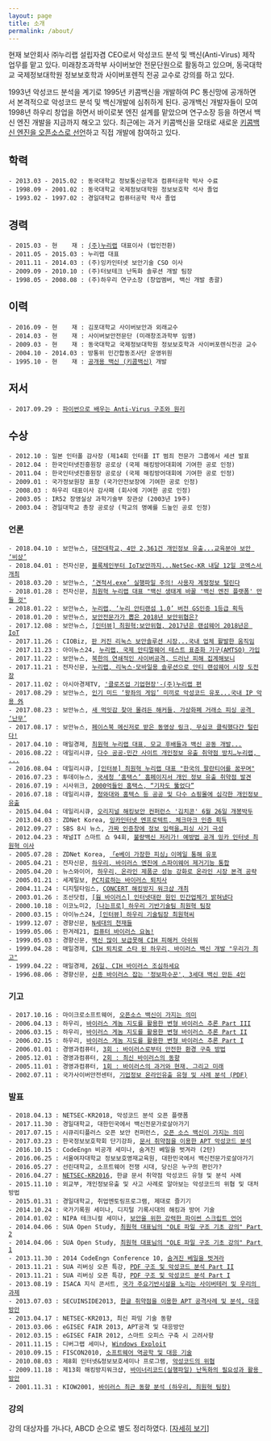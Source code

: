 ```yaml
---
layout: page
title: 소개
permalink: /about/
---
```


현재 보안회사 ㈜누리랩 설립자겸 CEO로서 악성코드 분석 및 백신(Anti-Virus) 제작 업무를 맡고 있다. 미래창조과학부 사이버보안 전문단원으로 활동하고 있으며, 동국대학교 국제정보대학원 정보보호학과 사이버포렌직 전공 교수로 강의를 하고 있다.

1993년 악성코드 분석을 계기로 1995년 키콤백신을 개발하여 PC 통신망에 공개하면서 본격적으로 악성코드 분석 및 백신개발에 심취하게 된다. 공개백신 개발자들이 모여 1998년 하우리 창업을 하면서 바이로봇 엔진 설계를 맡았으며 연구소장 등을 하면서 백신 엔진 개발을 지금까지 해오고 있다. 최근에는 과거 키콤백신을 모태로 새로운 <a href="http://www.kicomav.com">키콤백신 엔진을 오픈소스로 선언</a>하고 직접 개발에 참여하고 있다.

## 학력

<div class="highlighter-rouge"><pre class="highlight"><code class="keibox">- 2013.03 - 2015.02 : 동국대학교 정보통신공학과 컴퓨터공학 박사 수료 
- 1998.09 - 2001.02 : 동국대학교 국제정보대학원 정보보호학 석사 졸업 
- 1993.02 - 1997.02 : 경일대학교 컴퓨터공학 학사 졸업 
</code></pre>
</div> 

## 경력

<div class="highlighter-rouge"><pre class="highlight"><code class="keibox">- 2015.03 - 현    재 : <a href="http://www.nurilab.com">(주)누리랩</a> 대표이사 (법인전환) 
- 2011.05 - 2015.03 : 누리랩 대표 
- 2011.11 - 2014.03 : (주)잉카인터넷 보안기술 CSO 이사 
- 2009.09 - 2010.10 : (주)터보테크 난독화 솔루션 개발 팀장            
- 1998.05 - 2008.08 : (주)하우리 연구소장 (창업멤버, 백신 개발 총괄) 
</code></pre>
</div> 

## 이력

<div class="highlighter-rouge"><pre class="highlight"><code class="keibox">- 2016.09 - 현    재 : 김포대학교 사이버보안과 외래교수
- 2014.03 - 현    재 : 사이버보안전문단 (미래창조과학부 임명) 
- 2009.03 - 현    재 : 동국대학교 국제정보대학원 정보보호학과 사이버포렌식전공 교수 
- 2004.10 - 2014.03 : 방통위 민간합동조사단 운영위원           
- 1995.10 - 현    재 : <a href="http://www.kicomav.com">공개용 백신 (키콤백신)</a> 개발                   
</code></pre>
</div> 

## 저서

<div class="highlighter-rouge"><pre class="highlight"><code class="keibox">- 2017.09.29 : <a href="/kicomav-book/">파이썬으로 배우는 Anti-Virus 구조와 원리</a>
</code></pre>
</div> 

## 수상

<div class="highlighter-rouge"><pre class="highlight"><code class="keibox">- 2012.10 : 일본 인터폴 감사장 (제14회 인터폴 IT 범죄 전문가 그룹에서 세션 발표 
- 2012.04 : 한국인터넷진흥원장 공로상 (국제 해킹방어대회에 기여한 공로 인정) 
- 2011.04 : 한국인터넷진흥원장 공로상 (국제 해킹방어대회에 기여한 공로 인정) 
- 2009.01 : 국가정보원장 표창 (국가안전보장에 기여한 공로 인정) 
- 2008.03 : 하우리 대표이사 감사패 (회사에 기여한 공로 인정) 
- 2003.05 : IR52 장영실상 과학기술부 장관상 (2003년 19주) 
- 2003.04 : 경일대학교 총장 공로상 (학교의 명예를 드높인 공로 인정) 
</code></pre>
</div>

### 언론

<div class="highlighter-rouge"><pre class="highlight"><code class="keibox">- 2018.04.10 : 보안뉴스, <a href="http://www.boannews.com/media/view.asp?idx=68281&kind=1">대전대학교, 4만 2,361건 개인정보 유출...교육분야 보안 ‘비상’</a>
- 2018.04.01 : 전자신문, <a href="http://www.etnews.com/20180330000237">블록체인부터 IoT보안까지...NetSec-KR 내달 12일 코엑스서 개최</a>
- 2018.03.20 : 보안뉴스, <a href="http://www.boannews.com/media/view.asp?idx=67662&kind=">‘견적서.exe’ 실행파일 주의! 사용자 계정정보 털린다</a>
- 2018.01.28 : 전자신문, <a href="http://www.etnews.com/20180128000039">최원혁 누리랩 대표 "백신 생태계 바꿀 '백신 엔진 플랫폼' 만들 것"</a>
- 2018.01.22 : 보안뉴스, <a href="http://www.boannews.com/media/view.asp?idx=66252&kind=3">누리랩, ‘누리 안티랜섬 1.0’ 버전 GS인증 1등급 획득</a>
- 2018.01.20 : 보안뉴스, <a href="http://www.boannews.com/media/view.asp?idx=66178&kind=1">보안전문가가 뽑은 2018년 보안위협은?</a>
- 2017.12.08 : 보안뉴스, <a href="http://www.boannews.com/media/view.asp?idx=58438&kind=1">[인터뷰] 최원혁:보안위협, 2017년은 랜섬웨어 2018년은 IoT</a>
- 2017.11.26 : CIOBiz, <a href="http://www.ciobiz.co.kr/news/article.html?id=20171124120016">판 커진 리눅스 보안솔루션 시장...국내 업체 활발한 움직임</a>
- 2017.11.23 : 아이뉴스24, <a href="http://news.inews24.com/php/news_view.php?g_serial=1062109&g_menu=020200&rrf=nv">누리랩, 국제 안티멀웨어 테스트 표준화 기구(AMTSO) 가입</a>
- 2017.11.22 : 보안뉴스, <a href="http://www.boannews.com/media/view.asp?idx=58150&kind=">북한의 연쇄적인 사이버공격, 드러난 피해 집계해보니</a>
- 2017.11.21 : 전자신문, <a href="http://www.etnews.com/20171121000239">누리랩, 리눅스·모바일용 솔루션으로 안티 랜섬웨어 시장 도전장</a>
- 2017.11.02 : 아시아경제TV, <a href="https://www.youtube.com/watch?v=wmRPRGoVsXI">'클로즈업 기업현장'-(주)누리랩 편</a>
- 2017.08.29 : 보안뉴스, <a href="http://www.boannews.com/media/view.asp?idx=56680&kind=1">인기 미드 ‘왕좌의 게임’ 미끼로 악성코드 유포...국내 IP 악용 外</a>
- 2017.08.23 : 보안뉴스, <a href="http://www.boannews.com/media/view.asp?idx=56539&kind=1">새 먹잇감 찾아 몰려든 해커들, 가상화폐 거래소 피싱 공격 ‘난무’</a>
- 2017.08.17 : 보안뉴스, <a href="http://www.boannews.com/media/view.asp?idx=56414&kind=1">페이스북 메신저로 받은 동영상 링크, 무심코 클릭했다간 털린다!</a>
- 2017.04.10 : 매일경제, <a href="http://news.mk.co.kr/newsRead.php?&year=2017&no=242845">최원혁 누리랩 대표, 모교 후배들과 백신 공동 개발...</a>
- 2016.08.22 : 데일리시큐, <a href="http://www.dailysecu.com/news/articleView.html?idxno=15428">다수 공공-민간 사이트 개인정보 유출 취약점 방치…누리랩, ...</a>
- 2016.08.04 : 데일리시큐, <a href="http://www.dailysecu.com/news/articleView.html?idxno=15214">[인터뷰] 최원혁 누리랩 대표 "한국의 팔란티어를 꿈꾸며"</a>
- 2016.07.23 : 투데이뉴스, <a href="http://www.ntoday.co.kr/news/articleView.html?idxno=45941">국세청 ‘홈택스’ 홈페이지서 개인 정보 유출 취약점 발견</a>
- 2016.07.19 : 시사위크, <a href="http://www.sisaweek.com/news/articleView.html?idxno=74269">2000억들인 홈택스, “기자도 뚫었다”</a>
- 2016.07.18 : 데일리시큐, <a href="http://www.dailysecu.com/news/articleView.html?idxno=15000">청와대와 홈텍스 등 공공 및 다수 쇼핑몰에 심각한 개인정보 유출</a>
- 2015.04.04 : 데일리시큐, <a href="http://www.dailysecu.com/?mod=news&act=articleView&idxno=9140">오리지널 해킹보안 컨퍼런스 '김치콘' 6월 26일 개봉박두</a>
- 2013.04.03 : ZDNet Korea, <a href="http://www.zdnet.co.kr/news/news_view.asp?artice_id=20130403165645&lo=zv40">잉카인터넷 엔프로텍트, 체크마크 인증 획득</a>
- 2012.09.27 : SBS 8시 뉴스, <a href="https://news.sbs.co.kr/news/endPage.do?news_id=N1001404572&plink=SEARCH&cooper=SBSNEWSSEARCH">가짜 인증창에 정보 입력을…피싱 사기 극성</a>
- 2012.04.23 : 채널IT 스마트 쇼 94회, <a href="https://www.youtube.com/watch?v=vh1MbkA10xY&index=94&list=PLANiTe-B0j3wCeahnHgYJrizwefbHqj81">불량백신 저리가! 예방법 공개 잉카 인터넷 최원혁 이사</a>
- 2005.07.28 : ZDNet Korea, <a href="http://www.zdnet.co.kr/news/news_view.asp?artice_id=00000039138360&type=det&re=">「e베이 가장한 피싱」이메일 통해 유포</a>
- 2005.04.21 : 전자신문, <a href="http://m.etnews.com/200504200074?SNS=00004">하우리, 바이러스 엔진에 스파이웨어 제거기능 통합</a>
- 2005.04.20 : 뉴스와이어, <a href="http://www.newswire.co.kr/newsRead.php?no=44302&ected=">하우리, 온라인 제품군 성능 강화로 온라인 시장 본격 공략</a>
- 2005.01.21 : 세계일보, <a href="http://www.segye.com/content/html/2005/01/21/20050121000199.html">PC치료하는 바이러스 퇴치사</a>
- 2004.11.24 : 디지털타임스, <a href="http://concert.or.kr/notice/notice_view.php?wr_id=145&page=36">CONCERT 해킹방지 워크샵 개최</a>
- 2003.01.26 : 조선닷컴, <a href="http://www.chosun.com/national/news/200301/200301260251.html">[웜 바이러스] 인터넷대란 원인 민간업체가 밝혀냈다</a>
- 2000.10.18 : 이코노미2, <a href="http://www.economy21.co.kr/news/articleView.html?idxno=1982">[나는프로] 하우리 기반기술팀 최원혁 팀장</a>
- 2000.03.15 : 아이뉴스24, <a href="http://news.inews24.com/php/news_view.php?g_menu=010000&g_serial=430">[인터뷰] 하우리 기술팀장 최원혁씨</a>
- 1999.12.07 : 경향신문, <a href="http://newslibrary.naver.com/viewer/index.nhn?articleId=1999120700329131003&editNo=40&printCount=1&publishDate=1999-12-07&officeId=00032&pageNo=31&printNo=16924&publishType=00010">N세대의 천재들</a>
- 1999.05.06 : 한겨레21, <a href="http://legacy.h21.hani.co.kr/h21/data/L990426/1p8m4q0j.html">컴퓨터 바이러스 요놈!</a>
- 1999.05.03 : 경향신문, <a href="http://newslibrary.naver.com/viewer/index.nhn?articleId=1999050300329114011&editNo=40&printCount=1&publishDate=1999-05-03&officeId=00032&pageNo=14&printNo=16737&publishType=00010">백신 많이 보급못해 CIH 피해커 아쉬워</a>
- 1999.04.28 : 매일경제, <a href="http://newslibrary.naver.com/viewer/index.nhn?articleId=1999042800099113003&editNo=15&printCount=1&publishDate=1999-04-28&officeId=00009&pageNo=13&printNo=10354&publishType=00010">CIH 퇴치로 스타 된 하우리, 바이러스 백신 개발 "우리가 최고"</a>
- 1999.04.22 : 매일경제, <a href="http://newslibrary.naver.com/viewer/index.nhn?articleId=1999042200099115012&editNo=16&printCount=1&publishDate=1999-04-22&officeId=00009&pageNo=15&printNo=10349&publishType=00010">26일, CIH 바이러스 조심하세요</a>
- 1996.08.06 : 경향신문, <a href="http://newslibrary.naver.com/viewer/index.nhn?articleId=1996080600329128007&editNo=40&printCount=1&publishDate=1996-08-06&officeId=00032&pageNo=28&printNo=15845&publishType=00010">신종 바이러스 잡는 '정보파수꾼', 3세대 백신 만든 4인</a>
</code></pre>
</div>

### 기고

<div class="highlighter-rouge"><pre class="highlight"><code class="keibox">- 2017.10.16 : 마이크로소프트웨어, <a href="http://biz.chosun.com/site/data/html_dir/2017/10/16/2017101600688.html">오픈소스 백신이 가지는 의미</a>
- 2006.04.13 : 하우리, <a href="http://hauri.co.kr/information/issue_view.html?intSeq=61&page=1&article_num=79">바이러스 게놈 지도를 활용한 변형 바이러스 추론 Part III</a>
- 2006.03.15 : 하우리, <a href="http://hauri.co.kr/information/issue_view.html?intSeq=60&page=1&article_num=78">바이러스 게놈 지도를 활용한 변형 바이러스 추론 Part II</a>
- 2006.02.15 : 하우리, <a href="http://hauri.co.kr/information/issue_view.html?intSeq=60&page=1&article_num=77">바이러스 게놈 지도를 활용한 변형 바이러스 추론 Part I</a>
- 2006.01.01 : 경영과컴퓨터, <a href="http://www.kodb.or.kr/info/info_06.php?field=bcuvkqpgbk&keyword=&type=techreport&page=274&dbnum=127088&mode=detail&type=techreport">3회 : 바이러스로부터 안전한 환경 구축 방법</a>
- 2005.12.01 : 경영과컴퓨터, <a href="http://www.dbguide.net/knowledge.db?cmd=view&boardUid=127076&boardConfigUid=20&categoryUid=574">2회 : 최신 바이러스의 동향</a>
- 2005.11.01 : 경영과컴퓨터, <a href="http://www.kodb.or.kr/info/info_06.php?field=bcuvkqpgbk&keyword=&type=techreport&page=276&dbnum=127061&mode=detail&type=techreport">1회 : 바이러스의 과거와 현재, 그리고 미래</a>
- 2002.07.11 : 국가사이버안전센터, <a href="http://boanchanggo.tistory.com/attachment/ok1.pdf">기업정보 온라인유출 유형 및 사례 분석 (PDF)</a> 
</code></pre>
</div>

### 발표

<div class="highlighter-rouge"><pre class="highlight"><code class="keibox">- 2018.04.13 : NETSEC-KR2018, 악성코드 분석 오픈 플랫폼
- 2017.11.30 : 경일대학교, 대한민국에서 백신전문가로살아가기
- 2017.07.15 : 시큐리티플러스 오픈 보안 컨퍼런스, <a href="http://cafe.naver.com/securityplus/24197">오픈 소스 백신이 가지는 의미</a>
- 2017.03.23 : 한국정보보호학회 단기강좌, <a href="http://kcert.designq.kr/bbs/board.php?bo_table=s62&wr_id=683">문서 취약점을 이용한 APT 악성코드 분석</a>
- 2016.10.15 : CodeEngn 비공개 세미나, 숨겨진 베일을 벗겨라 (2탄)
- 2016.06.25 : 서울여자대학교 정보보호영재교육원, 대한민국에서 백신전문가로살아가기
- 2016.05.27 : 선린대학교, 소프트웨어 전쟁 시대, 당신은 누구의 편인가?
- 2016.04.27 : <a href="https://s3.ap-northeast-2.amazonaws.com/journal-home/site/netsec/NETSEC-KR2016.pdf">NETSEC-KR2016</a>, 한글 문서 취약점 악성코드 유형 및 분석 사례
- 2015.11.10 : 외교부, 개인정보유출 및 사고 사례로 알아보는 악성코드의 위협 및 대처방법
- 2015.01.31 : 경일대학교, 취업멘토링프로그램, 제대로 즐기기
- 2014.10.24 : 국가기록원 세미나, 디지털 기록시대의 해킹과 방어 기술
- 2014.01.02 : NIPA 테크니컬 세미나, <a href="https://www.youtube.com/watch?v=galZ5TIQANc">보안을 위한 강력한 파이썬 스크립트 언어</a>
- 2014.04.06 : SUA Open Study, <a href="https://www.youtube.com/watch?v=6u4LG7NTthM">최원혁 대표님의 "OLE 파일 구조 기초 강의" Part 2</a>
- 2014.04.06 : SUA Open Study, <a href="https://www.youtube.com/watch?v=unarIafcrNo">최원혁 대표님의 "OLE 파일 구조 기초 강의" Part 1</a>
- 2013.11.30 : 2014 CodeEngn Conference 10, <a href="http://www.slideshare.net/CodeEngn/2014-codeengn-conference-10-36926458">숨겨진 베일을 벗겨라</a>
- 2013.11.21 : SUA 리버싱 오픈 특강, <a href="https://www.youtube.com/watch?v=AJpR-hziRDQ">PDF 구조 및 악성코드 분석 Part II</a>
- 2013.11.21 : SUA 리버싱 오픈 특강, <a href="https://www.youtube.com/watch?v=dIGEfbw2Ekg">PDF 구조 및 악성코드 분석 Part I</a>
- 2013.08.19 : ISACA 지식 콘서트, <a href="http://www.isaca.or.kr/m/noti1.asp?bidx=635&SFIELD=&GTXT=&gbn=A01&category=&bgbn=R">국가 주요기반시설을 노리는 사이버테러 및 우리의 과제</a>
- 2013.07.03 : SECUINSIDE2013, <a href="http://secuinside.com/eng/html/conference.html">한글 취약점을 이용한 APT 공격사례 및 분석, 대응방안</a>
- 2013.04.17 : NETSEC-KR2013, 최신 파밍 기술 동향
- 2013.03.06 : eGISEC FAIR 2013, APT공격 및 대응방안
- 2012.03.15 : eGISEC FAIR 2012, 스마트 오피스 구축 시 고려사항
- 2011.11.15 : 디버그랩 세미나, <a href="http://naggingmachine.tistory.com/421">Windows Exploit</a>
- 2010.09.15 : FISCON2010, <a href="http://m.blog.naver.com/lugenzhe/90096455590">소프트웨어 역공학 및 대응 기술</a>
- 2010.08.03 : 제8회 인터넷&정보보호세미나 프로그램, <a href="http://www.kisa.or.kr/popup/2010/002/program_detail.html">악성코드의 위협</a>
- 2009.11.18 : 제13회 해킹방지워크샵, <a href="">바이너리코드(실행파일) 난독화의 필요성과 활용 방안</a>
- 2001.11.31 : KIOW2001, <a href="http://www.netmanias.com/ko/post/elearning/1720">바이러스 최근 동향 분석 (하우리, 최원혁 팀장)</a>
</code></pre>
</div>

### 강의

강의 대상자를 가나다, ABCD 순으로 별도 정리하였다. [<a href="/lecture/">자세히 보기</a>]
